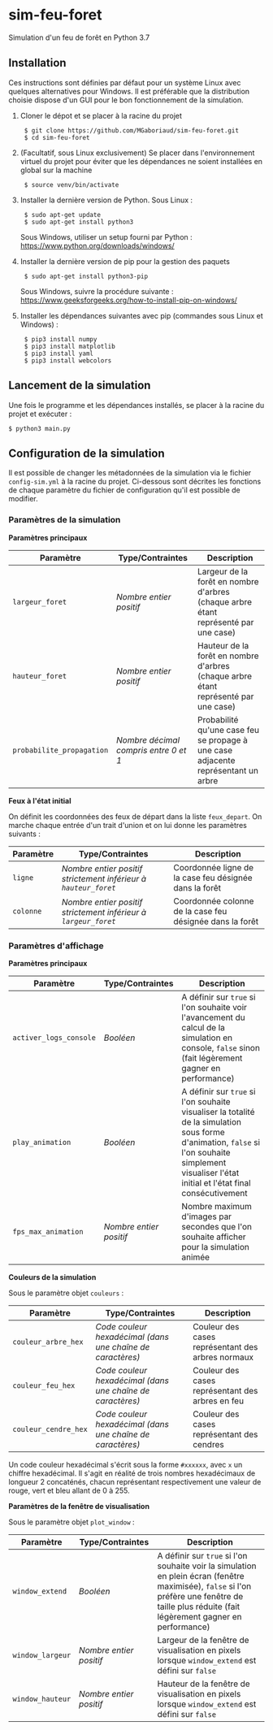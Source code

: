 # sim-feu-foret

Simulation d'un feu de forêt en Python 3.7

## Installation

Ces instructions sont définies par défaut pour un système Linux avec quelques alternatives pour Windows. Il est préférable que la distribution choisie dispose d'un GUI pour le bon fonctionnement de la simulation.

1. Cloner le dépot et se placer à la racine du projet

        $ git clone https://github.com/MGaboriaud/sim-feu-foret.git
        $ cd sim-feu-foret

1. (Facultatif, sous Linux exclusivement) Se placer dans l'environnement virtuel du projet pour éviter que les dépendances ne soient installées en global sur la machine

        $ source venv/bin/activate

1. Installer la dernière version de Python. Sous Linux :

        $ sudo apt-get update
        $ sudo apt-get install python3

    Sous Windows, utiliser un setup fourni par Python : https://www.python.org/downloads/windows/

1. Installer la dernière version de pip pour la gestion des paquets

        $ sudo apt-get install python3-pip
    
    Sous Windows, suivre la procédure suivante : https://www.geeksforgeeks.org/how-to-install-pip-on-windows/

1. Installer les dépendances suivantes avec pip (commandes sous Linux et Windows) :

        $ pip3 install numpy
        $ pip3 install matplotlib
        $ pip3 install yaml
        $ pip3 install webcolors

## Lancement de la simulation

Une fois le programme et les dépendances installés, se placer à la racine du projet et exécuter :

    $ python3 main.py

## Configuration de la simulation

Il est possible de changer les métadonnées de la simulation via le fichier `config-sim.yml` à la racine du projet. Ci-dessous sont décrites les fonctions de chaque paramètre du fichier de configuration qu'il est possible de modifier.

### Paramètres de la simulation

**Paramètres principaux**

Paramètre | Type/Contraintes | Description
--- | --- | ---
`largeur_foret` | *Nombre entier positif* | Largeur de la forêt en nombre d'arbres (chaque arbre étant représenté par une case)
`hauteur_foret` | *Nombre entier positif* | Hauteur de la forêt en nombre d'arbres (chaque arbre étant représenté par une case)
`probabilite_propagation` | *Nombre décimal compris entre 0 et 1* | Probabilité qu'une case feu se propage à une case adjacente représentant un arbre

**Feux à l'état initial**

On définit les coordonnées des feux de départ dans la liste `feux_depart`. On marche chaque entrée d'un trait d'union et on lui donne les paramètres suivants :

Paramètre | Type/Contraintes | Description
--- | --- | ---
`ligne` | *Nombre entier positif strictement inférieur à `hauteur_foret`* | Coordonnée ligne de la case feu désignée dans la forêt
`colonne` | *Nombre entier positif strictement inférieur à `largeur_foret`* | Coordonnée colonne de la case feu désignée dans la forêt

### Paramètres d'affichage

**Paramètres principaux**

Paramètre | Type/Contraintes | Description
--- | --- | ---
`activer_logs_console` | *Booléen* | A définir sur `true` si l'on souhaite voir l'avancement du calcul de la simulation en console, `false` sinon (fait légèrement gagner en performance)
`play_animation` | *Booléen* | A définir sur `true` si l'on souhaite visualiser la totalité de la simulation sous forme d'animation, `false` si l'on souhaite simplement visualiser l'état initial et l'état final consécutivement
`fps_max_animation` | *Nombre entier positif* | Nombre maximum d'images par secondes que l'on souhaite afficher pour la simulation animée

**Couleurs de la simulation**

Sous le paramètre objet `couleurs` : 

Paramètre | Type/Contraintes | Description
--- | --- | ---
`couleur_arbre_hex` | *Code couleur hexadécimal (dans une chaîne de caractères)* | Couleur des cases représentant des arbres normaux
`couleur_feu_hex` | *Code couleur hexadécimal (dans une chaîne de caractères)* | Couleur des cases représentant des arbres en feu
`couleur_cendre_hex` | *Code couleur hexadécimal (dans une chaîne de caractères)* | Couleur des cases représentant des cendres

Un code couleur hexadécimal s'écrit sous la forme `#xxxxxx`, avec `x` un chiffre hexadécimal. Il s'agit en réalité de trois nombres hexadécimaux de longueur 2 concaténés, chacun représentant respectivement une valeur de rouge, vert et bleu allant de 0 à 255.

**Paramètres de la fenêtre de visualisation**

Sous le paramètre objet `plot_window` : 

Paramètre | Type/Contraintes | Description
--- | --- | ---
`window_extend` | *Booléen* | A définir sur `true` si l'on souhaite voir la simulation en plein écran (fenêtre maximisée), `false` si l'on préfère une fenêtre de taille plus réduite (fait légèrement gagner en performance)
`window_largeur` | *Nombre entier positif* | Largeur de la fenêtre de visualisation en pixels lorsque `window_extend` est défini sur `false`
`window_hauteur` | *Nombre entier positif* | Hauteur de la fenêtre de visualisation en pixels lorsque `window_extend` est défini sur `false`
